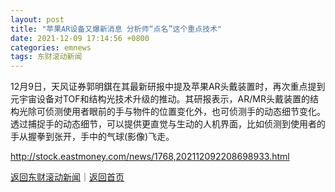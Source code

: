 ```yaml
---
layout: post
title: "苹果AR设备又爆新消息 分析师“点名”这个重点技术"
date: 2021-12-09 17:14:56 +0800
categories: emnews
tags: 东财滚动新闻
---
```


12月9日，天风证券郭明錤在其最新研报中提及苹果AR头戴装置时，再次重点提到元宇宙设备对TOF和结构光技术升级的推动。其研报表示，AR/MR头戴装置的结构光除可侦测使用者眼前的手与物件的位置变化外，也可侦测手的动态细节变化。透过捕捉手的动态细节，可以提供更直觉与生动的人机界面，比如侦测到使用者的手从握拳到张开，手中的气球(影像)飞走。

<http://stock.eastmoney.com/news/1768,202112092208698933.html>

[返回东财滚动新闻](//finews.withounder.com/emnews/)｜[返回首页](//finews.withounder.com/)